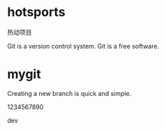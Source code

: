 # hotsports

热动项目

Git is a version control system.
Git is a free software.

# mygit
Creating a new branch is quick and simple.

1234567890

dev